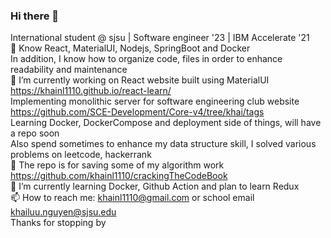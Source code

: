 ### Hi there 👋

<!--
**khainl1110/khainl1110** is a ✨ _special_ ✨ repository because its `README.md` (this file) appears on your GitHub profile.

Here are some ideas to get you started:

- 🔭 I’m currently working on ...
- 🌱 I’m currently learning ...
- 👯 I’m looking to collaborate on ...
- 🤔 I’m looking for help with ...
- 💬 Ask me about ...
- 📫 How to reach me: ...
- 😄 Pronouns: ...
- ⚡ Fun fact: ...
--> 
International student @ sjsu | Software engineer '23 | IBM Accelerate '21  
💪 Know React, MaterialUI, Nodejs, SpringBoot and Docker  
    In addition, I know how to organize code, files in order to enhance readability and maintenance  
🔭 I’m currently working on React website built using MaterialUI https://khainl1110.github.io/react-learn/  
    Implementing monolithic server for software engineering club website https://github.com/SCE-Development/Core-v4/tree/khai/tags  
    Learning Docker, DockerCompose and deployment side of things, will have a repo soon  
    Also spend sometimes to enhance my data structure skill, I solved various problems on leetcode, hackerrank  
📙 The repo is for saving some of my algorithm work https://github.com/khainl1110/crackingTheCodeBook  
🌱 I’m currently learning Docker, Github Action and plan to learn Redux  
📫 How to reach me: khainl1110@gmail.com or school email khailuu.nguyen@sjsu.edu  
Thanks for stopping by
